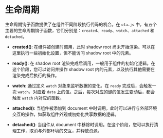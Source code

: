 <template is="exm-article">
<a href="../../publics/examples/life-cycle/demo.html" preview demo></a>
<a href="../../publics/examples/life-cycle/test-demo.html" main demo></a>
</template>

# 生命周期

生命周期钩子函数提供了在组件不同阶段执行代码的机会。在 `ofa.js` 中，有五个主要的生命周期钩子函数，它们分别是：`created`、`ready`、`watch`、`attached` 和 `detached`。

- **created()**: 在组件被创建时调用，此时 shadow root 尚未开始渲染。可以在这里执行一些初始化设置，但不能访问 shadow root 中的元素。
  
- **ready()**: 在 shadow root 渲染完成后调用，一般用于组件的初始化逻辑。在这个阶段，您可以访问并操作 shadow root 内的元素，以及执行其他需要在渲染完成后执行的操作。

- **watch**: 通过定义 `watch` 对象来监听数据的变化。在 `ready` 完成后，会触发一次 `watch`，对应着 `data` 上的值。之后，每次对应的键的值发生变动后，都会触发 `watch` 内对应的函数。

- **attached()**: 当组件被添加到 document 中时调用，此时可以进行与外部环境交互的操作，如获取组件外观或初始化共享数据的逻辑。

- **detached()**: 当组件从 document 中移除时调用。在这个阶段，您可以执行清理工作，取消与外部环境的交互，并释放资源。


